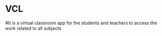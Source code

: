 # VCL
#It is a virtual classroom app for the students and teachers to access the work related to all subjects
